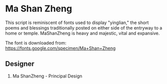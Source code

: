 # Ma Shan Zheng
This script is reminiscent of fonts used to display "yinglian," the short poems
and blessings traditionally posted on either side of the entryway to a home or
temple. MaShanZheng is heavy and majestic, vital and expansive.

The font is downloaded from:
https://fonts.google.com/specimen/Ma+Shan+Zheng




## Designer
1. Ma ShanZheng - Principal Design
